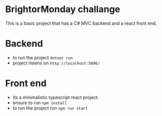 # BrightorMonday challange
This is a basic project that has a C# MVC backend and a react front end.

# Backend
* to run the project `dotnet run`
* project listens on `http://localhost:5000/`


# Front end
* Its a minimalistic typescript react project.
* ensure to run `npm install`
* to run the project run `npm run start` 